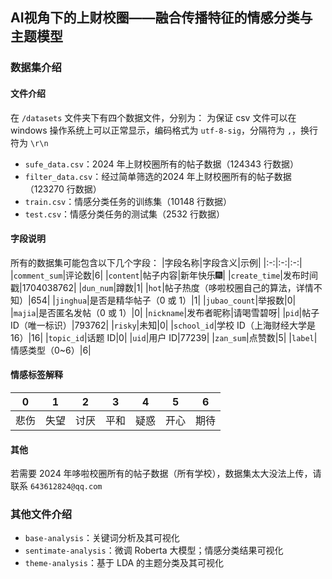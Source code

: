 ## AI视角下的上财校圈——融合传播特征的情感分类与主题模型

### 数据集介绍
#### 文件介绍

在 `/datasets` 文件夹下有四个数据文件，分别为：
为保证 csv 文件可以在 windows 操作系统上可以正常显示，编码格式为 `utf-8-sig`，分隔符为 `,`，换行符为 `\r\n`
- `sufe_data.csv`：2024 年上财校圈所有的帖子数据（124343 行数据）
- `filter_data.csv`：经过简单筛选的2024 年上财校圈所有的帖子数据（123270 行数据）
- `train.csv`：情感分类任务的训练集（10148 行数据）
- `test.csv`：情感分类任务的测试集（2532 行数据）

#### 字段说明
所有的数据集可能包含以下几个字段：
|字段名称|字段含义|示例|
|:-:|:-:|:-:|
|`comment_sum`|评论数|6|
|`content`|帖子内容|新年快乐🎆|
|`create_time`|发布时间戳|1704038762|
|`dun_num`|蹲数|1|
|`hot`|帖子热度（哆啦校圈自己的算法，详情不知）|654|
|`jinghua`|是否是精华帖子（0 或 1）|1|
|`jubao_count`|举报数|0|
|`majia`|是否匿名发帖（0 或 1）|0|
|`nickname`|发布者昵称|请喝雪碧呀|
|`pid`|帖子ID（唯一标识）|793762|
|`risky`|未知|0|
|`school_id`|学校 ID（上海财经大学是 16）|16|
|`topic_id`|话题 ID|0|
|`uid`|用户 ID|77239|
|`zan_sum`|点赞数|5|
|`label`|情感类型（0~6）|6|

#### 情感标签解释

|0|1|2|3|4|5|6|
|:-:|:-:|:-:|:-:|:-:|:-:|:-:|
|悲伤|失望|讨厌|平和|疑惑|开心|期待|

#### 其他
若需要 2024 年哆啦校圈所有的帖子数据（所有学校），数据集太大没法上传，请联系 `643612824@qq.com`

### 其他文件介绍

- `base-analysis`：关键词分析及其可视化
- `sentimate-analysis`：微调 Roberta 大模型；情感分类结果可视化
- `theme-analysis`：基于 LDA 的主题分类及其可视化

